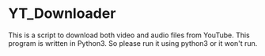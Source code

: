# YT_Downloader
This is a script to download both video and audio files from YouTube.
This program is written in Python3. So please run it using python3 or it won't run.
